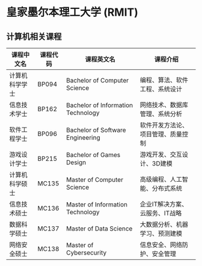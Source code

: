 # 皇家墨尔本理工大学 (RMIT)

## 计算机相关课程

| 课程中文名 | 课程代码 | 课程英文名 | 课程介绍 |
|-----------|---------|-----------|---------|
| 计算机科学学士 | BP094 | Bachelor of Computer Science | 编程、算法、软件工程、系统设计 |
| 信息技术学士 | BP162 | Bachelor of Information Technology | 网络技术、数据库管理、系统分析 |
| 软件工程学士 | BP096 | Bachelor of Software Engineering | 软件开发方法论、项目管理、质量控制 |
| 游戏设计学士 | BP215 | Bachelor of Games Design | 游戏开发、交互设计、3D建模 |
| 计算机科学硕士 | MC135 | Master of Computer Science | 高级编程、人工智能、分布式系统 |
| 信息技术硕士 | MC136 | Master of Information Technology | 企业IT解决方案、云服务、IT战略 |
| 数据科学硕士 | MC137 | Master of Data Science | 大数据分析、机器学习、预测建模 |
| 网络安全硕士 | MC138 | Master of Cybersecurity | 信息安全、网络防护、安全管理 |
